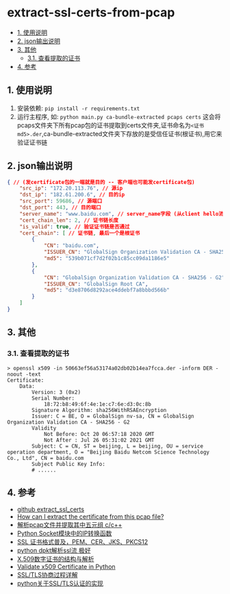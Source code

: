 # extract-ssl-certs-from-pcap

* [1. 使用说明](#1-使用说明)
* [2. json输出说明](#2-json输出说明)
* [3. 其他](#3-其他)
  * [3.1. 查看提取的证书](#31-查看提取的证书)
* [4. 参考](#4-参考)

## 1. 使用说明

1. 安装依赖: `pip install -r requirements.txt`
2. 运行主程序, 如: `python main.py ca-bundle-extracted pcaps certs`
   这会将pcaps文件夹下所有pcap包的证书提取到certs文件夹,证书命名为`<证书md5>.der`,ca-bundle-extracted文件夹下存放的是受信任证书(根证书),用它来验证证书链

## 2. json输出说明

```json
{ // (发certificate包的一端就是目的 -- 客户端也可能发certificate包)
    "src_ip": "172.20.113.76", // 源ip
    "dst_ip": "182.61.200.6", // 目的ip
    "src_port": 59686, // 源端口
    "dst_port": 443, // 目的端口
    "server_name": "www.baidu.com", // server_name字段 (从client hello消息中提取出来)
    "cert_chain_len": 2, // 证书链长度
    "is_valid": true, // 验证证书链是否通过
    "cert_chain": [ // 证书链, 最后一个是根证书
        {
            "CN": "baidu.com",
            "ISSUER_CN": "GlobalSign Organization Validation CA - SHA256 - G2",
            "md5": "539b071cf7d2f02b1c85cc09da1186e5"
        },
        {
            "CN": "GlobalSign Organization Validation CA - SHA256 - G2",
            "ISSUER_CN": "GlobalSign Root CA",
            "md5": "d3e8706d8292ace4ddebf7a8bbbd566b"
        }
    ]
}
```

## 3. 其他

### 3.1. 查看提取的证书

```shell
> openssl x509 -in 50663ef56a53174a02db02b14ea7fcca.der -inform DER -noout -text
Certificate:
    Data:
        Version: 3 (0x2)
        Serial Number:
            18:72:b8:49:6f:4e:1e:c7:6e:d3:0c:8b
        Signature Algorithm: sha256WithRSAEncryption
        Issuer: C = BE, O = GlobalSign nv-sa, CN = GlobalSign Organization Validation CA - SHA256 - G2
        Validity
            Not Before: Oct 20 06:57:18 2020 GMT
            Not After : Jul 26 05:31:02 2021 GMT
        Subject: C = CN, ST = beijing, L = beijing, OU = service operation department, O = "Beijing Baidu Netcom Science Technology Co., Ltd", CN = baidu.com
        Subject Public Key Info:
        # ......
```

## 4. 参考

* [github extract_ssl_certs](https://github.com/Master-13/extract_ssl_certs)
* [How can I extract the certificate from this pcap file?](https://security.stackexchange.com/questions/123851/how-can-i-extract-the-certificate-from-this-pcap-file#123859)
* [解析pcap文件并提取其中五元组 c/c++](https://blog.csdn.net/qq_35862309/article/details/88583302)
* [Python Socket模块中的IP转换函数](https://www.jianshu.com/p/e324c2d3a753)
* [SSL 证书格式普及，PEM、CER、JKS、PKCS12](https://blog.freessl.cn/ssl-cert-format-introduce/)
* [python dpkt解析ssl流 极好](https://www.bbsmax.com/A/Gkz18qlZdR/)
* [X.509数字证书的结构与解析](https://blog.csdn.net/xy010902100449/article/details/52145009)
* [Validate x509 Certificate in Python](http://www.yothenberg.com/validate-x509-certificate-in-python/)
* [SSL/TLS协商过程详解](https://blog.csdn.net/zhangtaoym/article/details/55259889)
* [python关于SSL/TLS认证的实现](https://blog.csdn.net/vip97yigang/article/details/84721027)